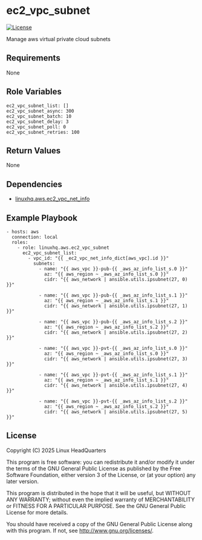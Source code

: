 # ec2\_vpc\_subnet

[![License](https://img.shields.io/badge/license-GPLv3-lightgreen)](https://www.gnu.org/licenses/gpl-3.0.en.html#license-text)

Manage aws virtual private cloud subnets

## Requirements

None

## Role Variables

    ec2_vpc_subnet_list: []
    ec2_vpc_subnet_async: 300
    ec2_vpc_subnet_batch: 10
    ec2_vpc_subnet_delay: 3
    ec2_vpc_subnet_poll: 0
    ec2_vpc_subnet_retries: 100

## Return Values

None

## Dependencies

* [linuxhq.aws.ec2\_vpc\_net\_info](https://github.com/linuxhq/ansible-collection-aws/tree/main/roles/ec2_vpc_net_info)

## Example Playbook

    - hosts: aws
      connection: local
      roles:
        - role: linuxhq.aws.ec2_vpc_subnet
          ec2_vpc_subnet_list:
            - vpc_id: "{{ _ec2_vpc_net_info_dict[aws_vpc].id }}"
              subnets:
                - name: "{{ aws_vpc }}-pub-{{ _aws_az_info_list_s.0 }}"
                  az: "{{ aws_region ~ _aws_az_info_list_s.0 }}"
                  cidr: "{{ aws_network | ansible.utils.ipsubnet(27, 0) }}"

                - name: "{{ aws_vpc }}-pub-{{ _aws_az_info_list_s.1 }}"
                  az: "{{ aws_region ~ _aws_az_info_list_s.1 }}"
                  cidr: "{{ aws_network | ansible.utils.ipsubnet(27, 1) }}"

                - name: "{{ aws_vpc }}-pub-{{ _aws_az_info_list_s.2 }}"
                  az: "{{ aws_region ~ _aws_az_info_list_s.2 }}"
                  cidr: "{{ aws_network | ansible.utils.ipsubnet(27, 2) }}"

                - name: "{{ aws_vpc }}-pvt-{{ _aws_az_info_list_s.0 }}"
                  az: "{{ aws_region ~ _aws_az_info_list_s.0 }}"
                  cidr: "{{ aws_network | ansible.utils.ipsubnet(27, 3) }}"

                - name: "{{ aws_vpc }}-pvt-{{ _aws_az_info_list_s.1 }}"
                  az: "{{ aws_region ~ _aws_az_info_list_s.1 }}"
                  cidr: "{{ aws_network | ansible.utils.ipsubnet(27, 4) }}"

                - name: "{{ aws_vpc }}-pvt-{{ _aws_az_info_list_s.2 }}"
                  az: "{{ aws_region ~ _aws_az_info_list_s.2 }}"
                  cidr: "{{ aws_network | ansible.utils.ipsubnet(27, 5) }}"

## License

Copyright (C) 2025 Linux HeadQuarters

This program is free software: you can redistribute it and/or modify
it under the terms of the GNU General Public License as published by
the Free Software Foundation, either version 3 of the License, or
(at your option) any later version.

This program is distributed in the hope that it will be useful,
but WITHOUT ANY WARRANTY; without even the implied warranty of
MERCHANTABILITY or FITNESS FOR A PARTICULAR PURPOSE. See the
GNU General Public License for more details.

You should have received a copy of the GNU General Public License
along with this program. If not, see <http://www.gnu.org/licenses/>.
